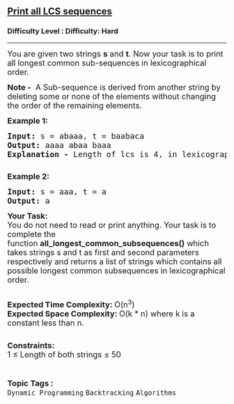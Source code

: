 <h2><a href="https://www.geeksforgeeks.org/problems/print-all-lcs-sequences3413/1?utm_source=youtube&utm_medium=collab_striver_ytdescription&utm_campaign=print-all-lcs-sequences">Print all LCS sequences</a></h2><h3>Difficulty Level : Difficulty: Hard</h3><hr><div class="problems_problem_content__Xm_eO"><p><span style="font-size: 18px;">You are given two strings <strong>s</strong>&nbsp;and <strong>t</strong>. Now your task is to print all longest common sub-sequences in lexicographical order.</span></p>
<p><strong><span style="font-size: 18px;">Note -</span></strong><span style="font-size: 18px;"> </span><span style="font-size: 18px;">&nbsp;A Sub-sequence is derived from another string by deleting some or none of the elements without changing the order of the remaining elements.</span></p>
<p><span style="font-size: 18px;"><strong>Example 1:</strong></span></p>
<pre><span style="font-size: 18px;"><strong>Input:</strong> s = abaaa, t = baabaca
<strong>Output: </strong>aaaa abaa baaa<br><strong>Explanation - </strong>Length of lcs is 4, in lexicographical order they are aaaa, abaa, baaa<br></span>
</pre>
<p><span style="font-size: 18px;"><strong>Example 2:</strong></span></p>
<pre><span style="font-size: 18px;"><strong>Input:</strong> s = aaa, t = a
<strong>Output: </strong>a</span>
</pre>
<p><span style="font-size: 18px;"><strong>Your Task:</strong><br>You do not need to read or print anything. Your task is to complete the function&nbsp;<strong>all_longest_common_subsequences()</strong> which takes strings s and t as first and second parameters respectively and returns a list of strings which contains all possible longest common subsequences in lexicographical order.</span><br>&nbsp;</p>
<p><span style="font-size: 18px;"><strong>Expected Time Complexity:&nbsp;</strong>O(n<sup>3</sup>)<br><strong>Expected Space Complexity:&nbsp;</strong>O(k * n) where k is a constant less than n.</span><br>&nbsp;</p>
<p><span style="font-size: 18px;"><strong>Constraints:</strong><br>1 ≤ Length of both strings ≤ 50</span></p></div><br><p><span style=font-size:18px><strong>Topic Tags : </strong><br><code>Dynamic Programming</code>&nbsp;<code>Backtracking</code>&nbsp;<code>Algorithms</code>&nbsp;